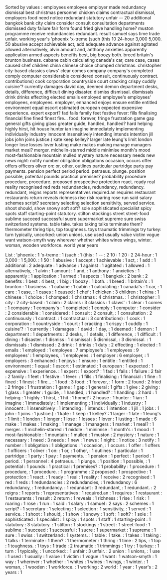 Sorted by values :
employees employee employer made redundancy dismissal best christmas personnel chicken claims contractual dismissal, employers food need notice redundant statutory unfair -- 20 additional bangkok bank city claim consider consult consultation departments dismissed duty failure fair form found fried give handling home? muston programme receive redundancies redundant. result samuel says time trade unfair. working year's 'phoenix 'x-treme (such (this 10 24-hour 3,000 5,000. 50 abusive accept achievable act, add adequate advance against agitated allowed alternatively, alvin amount and, anthony anxieties apparently application armed aspects benefits best, big boozy both. breed britain's brunton business. cabane cabin calculating canada's car, care case, cases caused chef children china chinese choice chomped christmas. christopher city-based classics claws' clear comes company company's completed comply computer considerable considered consult, continuously contract. contributions) cook corporation countryside court cracking crispy cuddly cuisine'? currently damages david day, deemed demon department desks, details, difference, difficult dining disaster. dismiss dismissal. dismissals drink drinks effecting elected emails employed employee's employees' employees, employees. employer, enhanced enjoys ensure entitle entitled environment equal escort estimated european expected expensive experience. expert export? fad fails family feet festive fever: fills finalising financial fine fined finest fire... food: forever, fringe frustration game gap general gifts giving glass greater guide, handled, handled? hard helping highly hirst, hit house hunter ian imagine immediately implementing individually industry innocent insensitively intending intends intention jill jobs john joins justice.) kate keep kelley? larger late leung's limit london longer lose losses lover lusting make makes making manage managers market meal? merger. michelin-starred middle minimise month's mood most-fashionable mountain mulled mystery nature necessary needs new news night: notify number obligation obligations occasion, occurs offer offers officers oliver on: or, other, outlines particular partridge party pay payments. pension perfect period period. petraeus. plunge. position possible, potential pounds practical premises? probability procedure procedure, procedure. proposed prospective protection react. ready real reality recognised red reds redundancies, redundancy, redundancy. redundant, reigns reports representatives required.an requires restaurant restaurants return reveals richness rise risk roaring rose run said salary schemes script? secretary selecting selection sensitivity, served service. shoot should, show snowy soft soft? sole sophisticated specialist spicy spots staff starting-point statutory. stilton stockings street street-food sublime succeed successful sucre supermarket supreme sure swiss switzerland systems. table take. takes taking talks terminate them? thermometer thring tips, top toughness. toys traumatic trimmings try turkey: turn typically, uncorked: union unions, use used usually value victim vogue want watson-smyth way wherever whether whites wines wings, winter. woman, wooden workforce. world year years 

List :
'phoenix : 1
'x-treme : 1
(such : 1
(this : 1
-- : 2
10 : 1
20 : 2
24-hour : 1
3,000 : 1
5,000. : 1
50 : 1
abusive : 1
accept : 1
achievable : 1
act, : 1
add : 1
additional : 2
adequate : 1
advance : 1
against : 1
agitated : 1
allowed : 1
alternatively, : 1
alvin : 1
amount : 1
and, : 1
anthony : 1
anxieties : 1
apparently : 1
application : 1
armed : 1
aspects : 1
bangkok : 2
bank : 2
benefits : 1
best : 4
best, : 1
big : 1
boozy : 1
both. : 1
breed : 1
britain's : 1
brunton : 1
business. : 1
cabane : 1
cabin : 1
calculating : 1
canada's : 1
car, : 1
care : 1
case, : 1
cases : 1
caused : 1
chef : 1
chicken : 3
children : 1
china : 1
chinese : 1
choice : 1
chomped : 1
christmas : 4
christmas. : 1
christopher : 1
city : 2
city-based : 1
claim : 2
claims : 3
classics : 1
claws' : 1
clear : 1
comes : 1
company : 1
company's : 1
completed : 1
comply : 1
computer : 1
consider : 2
considerable : 1
considered : 1
consult : 2
consult, : 1
consultation : 2
continuously : 1
contract. : 1
contractual : 3
contributions) : 1
cook : 1
corporation : 1
countryside : 1
court : 1
cracking : 1
crispy : 1
cuddly : 1
cuisine'? : 1
currently : 1
damages : 1
david : 1
day, : 1
deemed : 1
demon : 1
department : 1
departments : 2
desks, : 1
details, : 1
difference, : 1
difficult : 1
dining : 1
disaster. : 1
dismiss : 1
dismissal : 5
dismissal, : 3
dismissal. : 1
dismissals : 1
dismissed : 2
drink : 1
drinks : 1
duty : 2
effecting : 1
elected : 1
emails : 1
employed : 1
employee : 7
employee's : 1
employees : 9
employees' : 1
employees, : 1
employees. : 1
employer : 6
employer, : 1
employers : 3
enhanced : 1
enjoys : 1
ensure : 1
entitle : 1
entitled : 1
environment : 1
equal : 1
escort : 1
estimated : 1
european : 1
expected : 1
expensive : 1
experience. : 1
expert : 1
export? : 1
fad : 1
fails : 1
failure : 2
fair : 2
family : 1
feet : 1
festive : 1
fever: : 1
fills : 1
finalising : 1
financial : 1
fine : 1
fined : 1
finest : 1
fire... : 1
food : 3
food: : 1
forever, : 1
form : 2
found : 2
fried : 2
fringe : 1
frustration : 1
game : 1
gap : 1
general : 1
gifts : 1
give : 2
giving : 1
glass : 1
greater : 1
guide, : 1
handled, : 1
handled? : 1
handling : 2
hard : 1
helping : 1
highly : 1
hirst, : 1
hit : 1
home? : 2
house : 1
hunter : 1
ian : 1
imagine : 1
immediately : 1
implementing : 1
individually : 1
industry : 1
innocent : 1
insensitively : 1
intending : 1
intends : 1
intention : 1
jill : 1
jobs : 1
john : 1
joins : 1
justice.) : 1
kate : 1
keep : 1
kelley? : 1
larger : 1
late : 1
leung's : 1
limit : 1
london : 1
longer : 1
lose : 1
losses : 1
lover : 1
lusting : 1
made : 6
make : 1
makes : 1
making : 1
manage : 1
managers : 1
market : 1
meal? : 1
merger. : 1
michelin-starred : 1
middle : 1
minimise : 1
month's : 1
mood : 1
most-fashionable : 1
mountain : 1
mulled : 1
muston : 2
mystery : 1
nature : 1
necessary : 1
need : 3
needs : 1
new : 1
news : 1
night: : 1
notice : 3
notify : 1
number : 1
obligation : 1
obligations : 1
occasion, : 1
occurs : 1
offer : 1
offers : 1
officers : 1
oliver : 1
on: : 1
or, : 1
other, : 1
outlines : 1
particular : 1
partridge : 1
party : 1
pay : 1
payments. : 1
pension : 1
perfect : 1
period : 1
period. : 1
personnel : 4
petraeus. : 1
plunge. : 1
position : 1
possible, : 1
potential : 1
pounds : 1
practical : 1
premises? : 1
probability : 1
procedure : 1
procedure, : 1
procedure. : 1
programme : 2
proposed : 1
prospective : 1
protection : 1
react. : 1
ready : 1
real : 1
reality : 1
receive : 2
recognised : 1
red : 1
reds : 1
redundancies : 2
redundancies, : 1
redundancy : 6
redundancy, : 1
redundancy. : 1
redundant : 3
redundant, : 1
redundant. : 2
reigns : 1
reports : 1
representatives : 1
required.an : 1
requires : 1
restaurant : 1
restaurants : 1
result : 2
return : 1
reveals : 1
richness : 1
rise : 1
risk : 1
roaring : 1
rose : 1
run : 1
said : 1
salary : 1
samuel : 2
says : 2
schemes : 1
script? : 1
secretary : 1
selecting : 1
selection : 1
sensitivity, : 1
served : 1
service. : 1
shoot : 1
should, : 1
show : 1
snowy : 1
soft : 1
soft? : 1
sole : 1
sophisticated : 1
specialist : 1
spicy : 1
spots : 1
staff : 1
starting-point : 1
statutory : 3
statutory. : 1
stilton : 1
stockings : 1
street : 1
street-food : 1
sublime : 1
succeed : 1
successful : 1
sucre : 1
supermarket : 1
supreme : 1
sure : 1
swiss : 1
switzerland : 1
systems. : 1
table : 1
take. : 1
takes : 1
taking : 1
talks : 1
terminate : 1
them? : 1
thermometer : 1
thring : 1
time : 2
tips, : 1
top : 1
toughness. : 1
toys : 1
trade : 2
traumatic : 1
trimmings : 1
try : 1
turkey: : 1
turn : 1
typically, : 1
uncorked: : 1
unfair : 3
unfair. : 2
union : 1
unions, : 1
use : 1
used : 1
usually : 1
value : 1
victim : 1
vogue : 1
want : 1
watson-smyth : 1
way : 1
wherever : 1
whether : 1
whites : 1
wines : 1
wings, : 1
winter. : 1
woman, : 1
wooden : 1
workforce. : 1
working : 2
world : 1
year : 1
year's : 2
years : 1
